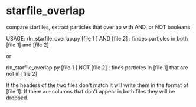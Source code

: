 # starfile_overlap
compare starfiles, extract particles that overlap with AND, or NOT booleans


USAGE:
rln_starfile_overlap.py [file 1 ] AND [file 2]  : findes particles in both [file 1] and [file 2]

or

rln_starfile_overlap.py [file 1 ] NOT [file 2] : finds particles in [file 1] that are not in [file 2]


If the headers of the two files don't match it will write them in the format of [file 1].  If there are columns that don't appear in both files they will be dropped.

